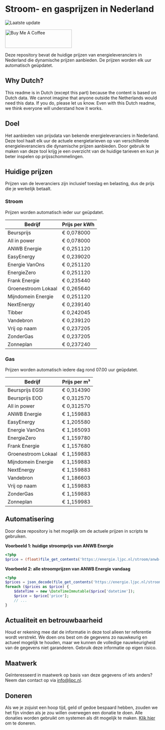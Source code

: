 # Stroom- en gasprijzen in Nederland

![Laatste update](https://img.shields.io/badge/laatste%20update-2025--04--29%2009%3A00%20CET-brightgreen)

<a href="https://www.buymeacoffee.com/Lars-" target="_blank"><img src="https://cdn.buymeacoffee.com/buttons/v2/default-orange.png" alt="Buy Me A Coffee" height="60" style="height: 60px !important;width: 217px !important;" ></a>

Deze repository bevat de huidige prijzen van energieleveranciers in Nederland die dynamische prijzen aanbieden. De prijzen worden elk uur automatisch geüpdatet.

## Why Dutch?

This readme is in Dutch (except this part) because the content is based on Dutch data. We cannot imagine that anyone outside the Netherlands would need this data. If you do, please let us know. Even with this Dutch readme, we think
everyone will understand how it works.

## Doel

Het aanbieden van prijsdata van bekende energieleveranciers in Nederland. Deze tool haalt elk uur de actuele energietarieven op van verschillende energieleveranciers die dynamische prijzen aanbieden. Door gebruik te maken van deze tool
krijg je een overzicht van de huidige tarieven en kun je beter inspelen op prijsschommelingen.

## Huidige prijzen

Prijzen van de leveranciers zijn inclusief toeslag en belasting, dus de prijs die je werkelijk betaalt.

### Stroom

Prijzen worden automatisch ieder uur geüpdatet.

 Bedrijf | Prijs per kWh 
---------|---------------
Beursprijs | € 0,078000
All in power | € 0,078000
ANWB Energie | € 0,251120
EasyEnergy | € 0,239020
Energie VanOns | € 0,251120
EnergieZero | € 0,251120
Frank Energie | € 0,235440
Groenestroom Lokaal | € 0,265640
Mijndomein Energie | € 0,251120
NextEnergy | € 0,239140
Tibber | € 0,242045
Vandebron | € 0,239120
Vrij op naam | € 0,237205
ZonderGas | € 0,237205
Zonneplan | € 0,237240


### Gas

Prijzen worden automatisch iedere dag rond 07.00 uur geüpdatet.

 Bedrijf | Prijs per m³ 
---------|--------------
Beursprijs EGSI | € 0,314390
Beursprijs EOD | € 0,312570
All in power | € 0,312570
ANWB Energie | € 1,159883
EasyEnergy | € 1,205580
Energie VanOns | € 1,165093
EnergieZero | € 1,159780
Frank Energie | € 1,157680
Groenestroom Lokaal | € 1,159883
Mijndomein Energie | € 1,159883
NextEnergy | € 1,159883
Vandebron | € 1,186603
Vrij op naam | € 1,159883
ZonderGas | € 1,159883
Zonneplan | € 1,159983


## Automatisering

Door deze repository is het mogelijk om de actuele prijzen in scripts te gebruiken.

**Voorbeeld 1: huidige stroomprijs van ANWB Energie**

```php
<?php
$price = (float)file_get_contents('https://energie.ljpc.nl/stroom/anwb-energie-nu.txt');

```

**Voorbeeld 2: alle stroomprijzen van ANWB Energie vandaag**

```php
<?php
$prices = json_decode(file_get_contents('https://energie.ljpc.nl/stroom/all-in-power-vandaag.json'),true);
foreach ($prices as $price) {
    $dateTime = new \DateTimeImmutable($price['datetime']);
    $price = $price['price'];
    // ...
}
```

## Actualiteit en betrouwbaarheid

Houd er rekening mee dat de informatie in deze tool alleen ter referentie wordt verstrekt. We doen ons best om de gegevens zo nauwkeurig en actueel mogelijk te houden, maar we kunnen de volledige nauwkeurigheid van de gegevens niet
garanderen. Gebruik deze informatie op eigen risico.

## Maatwerk

Geïnteresseerd in maatwerk op basis van deze gegevens of iets anders? Neem dan contact op
via [info@ljpc.nl](mailto:info@ljpc.nl?subject=Energie%20prijzen).

## Doneren

Als we je zojuist een hoop tijd, geld of gedoe bespaard hebben, zouden we het fijn vinden als je zou willen overwegen een
donatie te doen. Alle donaties worden gebruikt om systemen als dit mogelijk te
maken. [Klik hier](https://www.buymeacoffee.com/Lars-) om te doneren.
